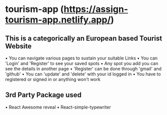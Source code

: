 # tourism-app (https://assign-tourism-app.netlify.app/)

## This is a categorically an European based Tourist Website

• You can navigate various pages to sustain your suitable Links
• You can 'Login' and 'Register' to see your saved spots
• Any spot you add you can see the details in another page
• 'Register' can be done through 'gmail' and 'github'
• You can 'update' and 'delete' with your id logged in
• You have to registered or signed in or anything won't work



##  3rd Party Package used

•  React Awesome reveal
•  React-simple-typewriter


